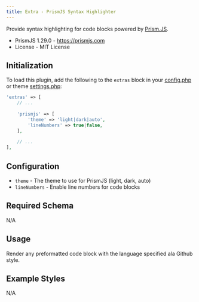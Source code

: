 ```yaml
---
title: Extra - PrismJS Syntax Highlighter
---
```


Provide syntax highlighting for code blocks powered by [Prism.JS](https://prismjs.com).

* PrismJS 1.29.0 - https://prismjs.com
* License - MIT License


## Initialization

To load this plugin, add the following to the `extras` block in your
[config.php](https://markdownmaster.com/docs/site-configuration.html) or
theme [settings.php](https://markdownmaster.com/docs/theme-development.html):

```php
'extras' => [
    // ...
    
    'prismjs' => [
        'theme' => 'light|dark|auto',
        'lineNumbers' => true|false,
    ],
    
    // ...
],
```


## Configuration

* `theme` - The theme to use for PrismJS (light, dark, auto)
* `lineNumbers` - Enable line numbers for code blocks


## Required Schema

N/A


## Usage

Render any preformatted code block with the language specified ala Github style.


## Example Styles

N/A

